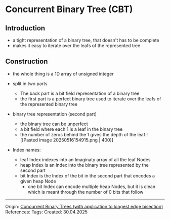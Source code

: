 # Concurrent Binary Tree (CBT)

## Introduction

- a tight representation of a binary tree, that doesn't has to be complete
- makes it easy to iterate over the leafs of the represented tree

## Construction

- the whole thing is a 1D array of unsigned integer
- split in two parts
	- The back part is a bit field representation of a binary tree
	- the first part is a perfect binary tree used to iterate over the leafs of the represented binary tree

- binary tree representation (second part)
	- the binary tree can be unperfect
	- a bit field where each 1 is a leaf in the binary tree
	- the number of zeros behind the 1 gives the depth of the leaf
![[Pasted image 20250516154915.png | 400]]

- Index names:
	- leaf Index indexes into an Imaginaty array of all the leaf Nodes
	- heap Index is an Index into the binary tree represented by the second part  
	- bit Index is the Index of the bit in the second part that encodes a given heap Node
		- one bit Index can encode multiple heap Nodes, but it is clean which is meant through the number of 0 bits that follow 

---

Origin: [Concurrent Binary Trees (with application to longest edge bisection)](https://dl.acm.org/doi/10.1145/3406186)
References: 
Tags: 
Created: 30.04.2025

